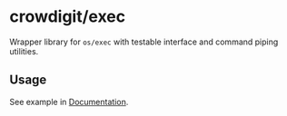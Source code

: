 # crowdigit/exec

Wrapper library for `os/exec` with testable interface and command piping utilities.

## Usage

See example in [Documentation](https://pkg.go.dev/github.com/crowdigit/exec).